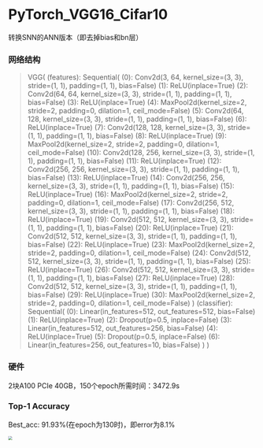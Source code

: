 # PyTorch_VGG16_Cifar10
转换SNN的ANN版本（即去掉bias和bn层）



### 网络结构

> VGG(
>   (features): Sequential(
>     (0): Conv2d(3, 64, kernel_size=(3, 3), stride=(1, 1), padding=(1, 1), bias=False)
>     (1): ReLU(inplace=True)
>     (2): Conv2d(64, 64, kernel_size=(3, 3), stride=(1, 1), padding=(1, 1), bias=False)
>     (3): ReLU(inplace=True)
>     (4): MaxPool2d(kernel_size=2, stride=2, padding=0, dilation=1, ceil_mode=False)
>     (5): Conv2d(64, 128, kernel_size=(3, 3), stride=(1, 1), padding=(1, 1), bias=False)
>     (6): ReLU(inplace=True)
>     (7): Conv2d(128, 128, kernel_size=(3, 3), stride=(1, 1), padding=(1, 1), bias=False)
>     (8): ReLU(inplace=True)
>     (9): MaxPool2d(kernel_size=2, stride=2, padding=0, dilation=1, ceil_mode=False)
>     (10): Conv2d(128, 256, kernel_size=(3, 3), stride=(1, 1), padding=(1, 1), bias=False)
>     (11): ReLU(inplace=True)
>     (12): Conv2d(256, 256, kernel_size=(3, 3), stride=(1, 1), padding=(1, 1), bias=False)
>     (13): ReLU(inplace=True)
>     (14): Conv2d(256, 256, kernel_size=(3, 3), stride=(1, 1), padding=(1, 1), bias=False)
>     (15): ReLU(inplace=True)
>     (16): MaxPool2d(kernel_size=2, stride=2, padding=0, dilation=1, ceil_mode=False)
>     (17): Conv2d(256, 512, kernel_size=(3, 3), stride=(1, 1), padding=(1, 1), bias=False)
>     (18): ReLU(inplace=True)
>     (19): Conv2d(512, 512, kernel_size=(3, 3), stride=(1, 1), padding=(1, 1), bias=False)
>     (20): ReLU(inplace=True)
>     (21): Conv2d(512, 512, kernel_size=(3, 3), stride=(1, 1), padding=(1, 1), bias=False)
>     (22): ReLU(inplace=True)
>     (23): MaxPool2d(kernel_size=2, stride=2, padding=0, dilation=1, ceil_mode=False)
>     (24): Conv2d(512, 512, kernel_size=(3, 3), stride=(1, 1), padding=(1, 1), bias=False)
>     (25): ReLU(inplace=True)
>     (26): Conv2d(512, 512, kernel_size=(3, 3), stride=(1, 1), padding=(1, 1), bias=False)
>     (27): ReLU(inplace=True)
>     (28): Conv2d(512, 512, kernel_size=(3, 3), stride=(1, 1), padding=(1, 1), bias=False)
>     (29): ReLU(inplace=True)
>     (30): MaxPool2d(kernel_size=2, stride=2, padding=0, dilation=1, ceil_mode=False)
>   )
>   (classifier): Sequential(
>     (0): Linear(in_features=512, out_features=512, bias=False)
>     (1): ReLU(inplace=True)
>     (2): Dropout(p=0.5, inplace=False)
>     (3): Linear(in_features=512, out_features=256, bias=False)
>     (4): ReLU(inplace=True)
>     (5): Dropout(p=0.5, inplace=False)
>     (6): Linear(in_features=256, out_features=10, bias=False)
>   )
> )



### 硬件

2块A100 PCIe 40GB，150个epoch所需时间：3472.9s



### Top-1 Accuracy

Best_acc: 91.93%(在epoch为130时)，即error为8.1%

<img src="https://gitee.com/Hexaaaaaa/blogimage/raw/master/img/20220212124834.png" style="zoom:50%;" />

